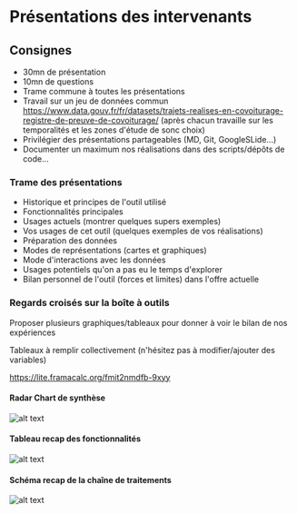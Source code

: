 # Présentations des intervenants

## Consignes 

* 30mn de présentation
* 10mn de questions
* Trame commune à toutes les présentations
* Travail sur un jeu de données commun https://www.data.gouv.fr/fr/datasets/trajets-realises-en-covoiturage-registre-de-preuve-de-covoiturage/ (après chacun travaille sur les temporalités et les zones d'étude de sonc choix)
* Privilégier des présentations partageables (MD, Git, GoogleSLide...)
* Documenter un maximum nos réalisations dans des scripts/dépôts de code...

### Trame des présentations

* Historique et principes de l'outil utilisé
* Fonctionnalités principales
* Usages actuels (montrer quelques supers exemples)
* Vos usages de cet outil (quelques exemples de vos réalisations)
* Préparation des données
* Modes de représentations (cartes et graphiques)
* Mode d'interactions avec les données
* Usages potentiels qu'on a pas eu le temps d'explorer
* Bilan personnel de l'outil (forces et limites) dans l'offre actuelle

### Regards croisés sur la boîte à outils

Proposer plusieurs graphiques/tableaux pour donner à voir le bilan de nos expériences

Tableaux à remplir collectivement (n'hésitez pas à modifier/ajouter des variables)

https://lite.framacalc.org/fmit2nmdfb-9xyy

#### Radar Chart de synthèse

![alt text](https://raw.githubusercontent.com/magisAR9/JEGeovizRennes/main/Pr%C3%A9sentations/Benchmarking.PNG)

#### Tableau recap des fonctionnalités

![alt text](https://raw.githubusercontent.com/magisAR9/JEGeovizRennes/main/Pr%C3%A9sentations/TableauRecap.PNG)


#### Schéma recap de la chaîne de traitements

![alt text](https://raw.githubusercontent.com/magisAR9/JEGeovizRennes/main/Pr%C3%A9sentations/Workflow_Tools.PNG)


